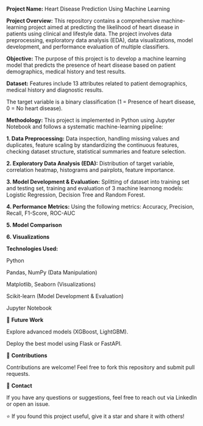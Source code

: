 **Project Name:** Heart Disease Prediction Using Machine Learning

**Project Overview:** This repository contains a comprehensive machine-learning project aimed at predicting the likelihood of heart disease in patients using clinical and lifestyle data. The project involves data preprocessing, exploratory data analysis (EDA), data visualizations, model development, and performance evaluation of multiple classifiers.

**Objective:** The purpose of this project is to develop a machine learning model that predicts the presence of heart disease based on patient demographics, medical history and test results.

**Dataset:** Features include 13 attributes related to patient demographics, medical history and diagnostic results.

The target variable is a binary classification (1 = Presence of heart disease, 0 = No heart disease).

 **Methodology:** This project is implemented in Python using Jupyter Notebook and follows a systematic machine-learning pipeline:

**1. Data Preprocessing:** Data inspection, handling missing values and duplicates, feature scaling by standardizing the continuous features, checking dataset structure, statistical summaries and feature selection.

**2. Exploratory Data Analysis (EDA):** Distribution of target variable, correlation heatmap, histograms and pairplots, feature importance.

**3. Model Development & Evaluation:** Splitting of dataset into training set and testing set, training and evaluation of 3 machine learnong models: Logistic Regression, Decision Tree and Random Forest.

**4. Performance Metrics:** Using the following metrics: Accuracy, Precision, Recall, F1-Score, ROC-AUC

**5. Model Comparison**

**6. Visualizations**

**Technologies Used:**

Python

Pandas, NumPy (Data Manipulation)

Matplotlib, Seaborn (Visualizations)

Scikit-learn (Model Development & Evaluation)

Jupyter Notebook

🚀 **Future Work**

Explore advanced models (XGBoost, LightGBM).

Deploy the best model using Flask or FastAPI.

🤝 **Contributions**

Contributions are welcome! Feel free to fork this repository and submit pull requests.

📧 **Contact**

If you have any questions or suggestions, feel free to reach out via LinkedIn or open an issue.

⭐ If you found this project useful, give it a star and share it with others!



